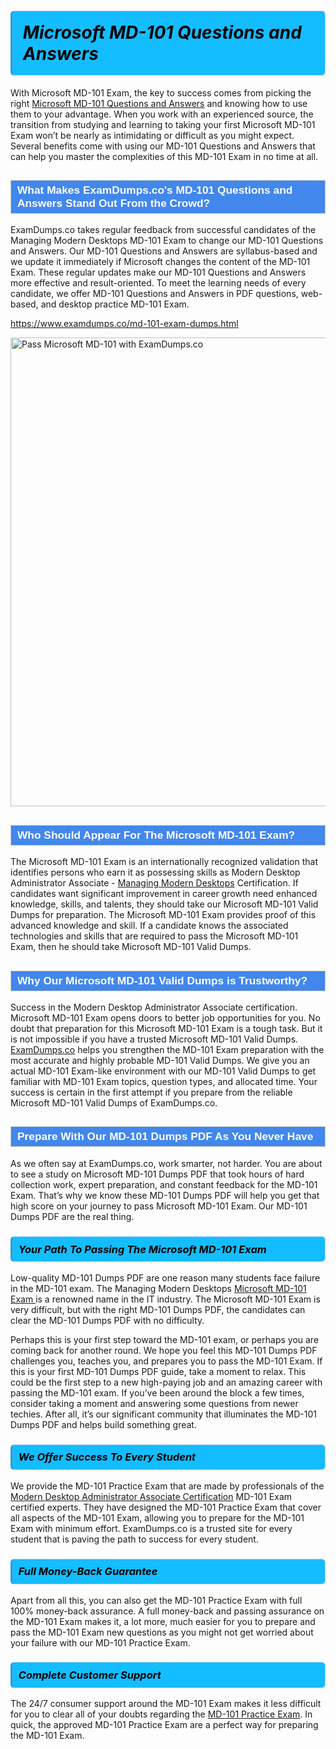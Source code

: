 <h1>                <strong><span style="display: block; color: #000000; background: #14BDFF; border: 0.5px solid #AED6F1; border-left: 3px solid #3498DB; padding: .6em; border-radius: 6px;">                     <em>Microsoft MD-101 <span class="exam_variation">Questions and Answers</span> </em>                </span></strong>            </h1>                        <p>With Microsoft MD-101 Exam, the key to success comes from picking the right <a href="https://www.examdumps.co/md-101-exam-dumps.html">Microsoft MD-101 <span class="exam_variation">Questions and Answers</span></a> and             knowing how to use them to your advantage.             When you work with an experienced source, the transition from studying and learning to taking your first Microsoft MD-101 Exam             won’t be nearly as intimidating or difficult as you might expect. Several benefits come with using our MD-101 <span class="exam_variation">Questions and Answers</span> that can             help you master the complexities of this MD-101 Exam in no time at all.</p>                        <h2 style="background: #4287ec; border: 1px solid #cccccc; padding: 5px 10px;">                <span style="color: #ffffff;">                    <span style="font-size: 11pt;">                        <span style="line-height: normal;">                            <span style="font-family: Calibri,sans-serif;">                                <strong>                                    <span style="font-size: 13.0pt;">What Makes ExamDumps.co's MD-101 <span class="exam_variation">Questions and Answers</span> Stand Out From the Crowd?</span>                                </strong>                            </span>                        </span>                    </span>                </span>            </h2>                        <p>ExamDumps.co takes regular feedback from successful candidates of the Managing Modern Desktops MD-101 Exam to change             our MD-101 <span class="exam_variation">Questions and Answers</span>. Our MD-101 <span class="exam_variation">Questions and Answers</span> are syllabus-based and we update it immediately if Microsoft changes             the content of the MD-101 Exam.             These regular updates make our MD-101 <span class="exam_variation">Questions and Answers</span> more effective and result-oriented. To meet the learning needs of every candidate,             we offer MD-101 <span class="exam_variation">Questions and Answers</span> in PDF questions, web-based, and desktop practice MD-101 Exam.</p>                                    <p><a href="https://www.examdumps.co/md-101-exam-dumps.html">https://www.examdumps.co/md-101-exam-dumps.html</a></p>                        <p><a href="https://www.examdumps.co/"><img src="https://www.examdumps.co//images/banners/big-sale-20-percent-discount-offer-examdumps.jpg" class="postImage" alt="Pass Microsoft MD-101 with ExamDumps.co" width="750"></a></p>                                        <h2 style="background: #4287ec; border: 1px solid #cccccc; padding: 5px 10px;">                <span style="color: #ffffff;">                    <span style="font-size: 11pt;">                        <span style="line-height: normal;">                            <span style="font-family: Calibri,sans-serif;">                                <strong>                                    <span style="font-size: 13.0pt;">Who Should Appear For The Microsoft MD-101 Exam?</span>                                </strong>                            </span>                        </span>                    </span>                </span>            </h2>                        <p>The Microsoft MD-101 Exam is an internationally recognized validation that identifies persons who earn it as possessing skills as             Modern Desktop Administrator Associate - <a href="https://www.examdumps.co/md-101-exam-dumps.html">Managing Modern Desktops</a> Certification. If candidates want significant improvement in             career growth need enhanced knowledge, skills, and talents, they should take our Microsoft MD-101 <span class="exam_variation2">Valid Dumps</span> for preparation.             The Microsoft MD-101 Exam provides proof of this advanced knowledge and skill. If a candidate knows the associated technologies and skills             that are required to pass the Microsoft MD-101 Exam, then he should take Microsoft MD-101 <span class="exam_variation2">Valid Dumps</span>.</p>                        <h2 style="background: #4287ec; border: 1px solid #cccccc; padding: 5px 10px;">                <span style="color: #ffffff;">                    <span style="font-size: 11pt;">                        <span style="line-height: normal;">                            <span style="font-family: Calibri,sans-serif;">                                <strong>                                    <span style="font-size: 13.0pt;">Why Our Microsoft MD-101 <span class="exam_variation2">Valid Dumps</span> is Trustworthy?</span>                                </strong>                            </span>                        </span>                    </span>                </span>            </h2>                        <p>Success in the Modern Desktop Administrator Associate certification. Microsoft MD-101 Exam opens doors to better job opportunities for you.             No doubt that preparation for this Microsoft MD-101 Exam is a tough task. But it is not impossible if you have a trusted Microsoft MD-101 <span class="exam_variation2">Valid Dumps</span>.             <a href="https://www.examdumps.co/">ExamDumps.co</a> helps you strengthen the MD-101 Exam preparation with the most accurate and highly probable MD-101 <span class="exam_variation2">Valid Dumps</span>. We give you an             actual MD-101 Exam-like environment with our MD-101 <span class="exam_variation2">Valid Dumps</span> to get familiar with MD-101 Exam topics, question types, and allocated time.             Your success is certain in the first attempt if you prepare from the reliable Microsoft MD-101 <span class="exam_variation2">Valid Dumps</span> of ExamDumps.co.</p>                        <h2 style="background: #4287ec; border: 1px solid #cccccc; padding: 5px 10px;">                <span style="color: #ffffff;">                    <span style="font-size: 11pt;">                        <span style="line-height: normal;">                            <span style="font-family: Calibri,sans-serif;">                                <strong>                                    <span style="font-size: 13.0pt;">Prepare With Our MD-101 <span class="exam_variation3">Dumps PDF</span> As You Never Have</span>                                </strong>                            </span>                        </span>                    </span>                </span>            </h2>                        <p>As we often say at ExamDumps.co, work smarter, not harder. You are about to see a study on Microsoft MD-101 <span class="exam_variation3">Dumps PDF</span> that took hours of hard collection work,             expert preparation, and constant feedback for the MD-101 Exam. That’s why we know these MD-101 <span class="exam_variation3">Dumps PDF</span> will help you get that high score on your             journey to pass Microsoft MD-101 Exam. Our MD-101 <span class="exam_variation3">Dumps PDF</span> are the real thing.</p>                        <h3>                <strong>                    <span style="display: block; color: #000000; background: #14BDFF; border: 0.5px solid #AED6F1; border-left: 3px solid #3498DB; padding: .6em; border-radius: 6px;">                        <em>Your Path To Passing The Microsoft MD-101 Exam</em>                    </span>                </strong>            </h3>                        <p>Low-quality MD-101 <span class="exam_variation3">Dumps PDF</span> are one reason many students face failure in the MD-101 exam. The Managing Modern Desktops <a href="https://www.examdumps.co/microsoft-exam-dumps.html">Microsoft MD-101 Exam </a>             is a renowned name in the IT industry. The Microsoft MD-101 Exam is very difficult, but with the right MD-101 <span class="exam_variation3">Dumps PDF</span>, the candidates can clear the             MD-101 <span class="exam_variation3">Dumps PDF</span> with no difficulty.</p>                        <p>Perhaps this is your first step toward the MD-101 exam, or perhaps you are coming back for another round. We hope you feel this             MD-101 <span class="exam_variation3">Dumps PDF</span> challenges you,             teaches you, and prepares you to pass the MD-101 Exam. If this is your first MD-101 <span class="exam_variation3">Dumps PDF</span> guide, take a moment to relax. This could be the first step to             a new high-paying job and an amazing career with passing the MD-101 exam. If you’ve been around the block a few times, consider taking a moment and             answering some questions from newer techies. After all, it’s our significant community that illuminates the MD-101 <span class="exam_variation3">Dumps PDF</span> and helps build something great.</p>                        <h3>                <strong>                    <span style="display: block; color: #000000; background: #14BDFF; border: 0.5px solid #AED6F1; border-left: 3px solid #3498DB; padding: .6em; border-radius: 6px;">                        <em>We Offer Success To Every Student</em>                    </span>                </strong>            </h3>                        <p>We provide the MD-101 <span class="exam_variation4">Practice Exam</span> that are made by professionals of the <a href="https://www.examdumps.co/modern-desktop-administrator-associate-exam-dumps.html">Modern Desktop Administrator Associate Certification</a> MD-101 Exam certified experts.             They have designed the MD-101 <span class="exam_variation4">Practice Exam</span> that cover all aspects of the MD-101 Exam, allowing you to prepare for the            MD-101 Exam with minimum effort.             ExamDumps.co is a trusted site for every student that is paving the path to success for every student.</p>                        <h3>                <strong>                    <span style="display: block; color: #000000; background: #14BDFF; border: 0.5px solid #AED6F1; border-left: 3px solid #3498DB; padding: .6em; border-radius: 6px;">                        <em>Full Money-Back Guarantee</em>                    </span>                </strong>            </h3>                        <p>Apart from all this, you can also get the MD-101 <span class="exam_variation4">Practice Exam</span> with full 100% money-back assurance. A full money-back and passing assurance on             the MD-101 Exam makes it,             a lot more, much easier for you to prepare and pass the MD-101 Exam new questions as you might             not get worried about your failure with our MD-101 <span class="exam_variation4">Practice Exam</span>.</p>                                    <h3>                <strong>                    <span style="display: block; color: #000000; background: #14BDFF; border: 0.5px solid #AED6F1; border-left: 3px solid #3498DB; padding: .6em; border-radius: 6px;">                        <em>Complete Customer Support</em>                    </span>                </strong>            </h3>                        <p>The 24/7 consumer support around the MD-101 Exam makes it less difficult for you to clear all of your doubts regarding the <a href="https://www.examdumps.co/md-101-exam-dumps.html">MD-101 <span class="exam_variation4">Practice Exam</span></a>. In quick,             the approved MD-101 <span class="exam_variation4">Practice Exam</span> are a perfect way for preparing the MD-101 Exam.</p>                    
